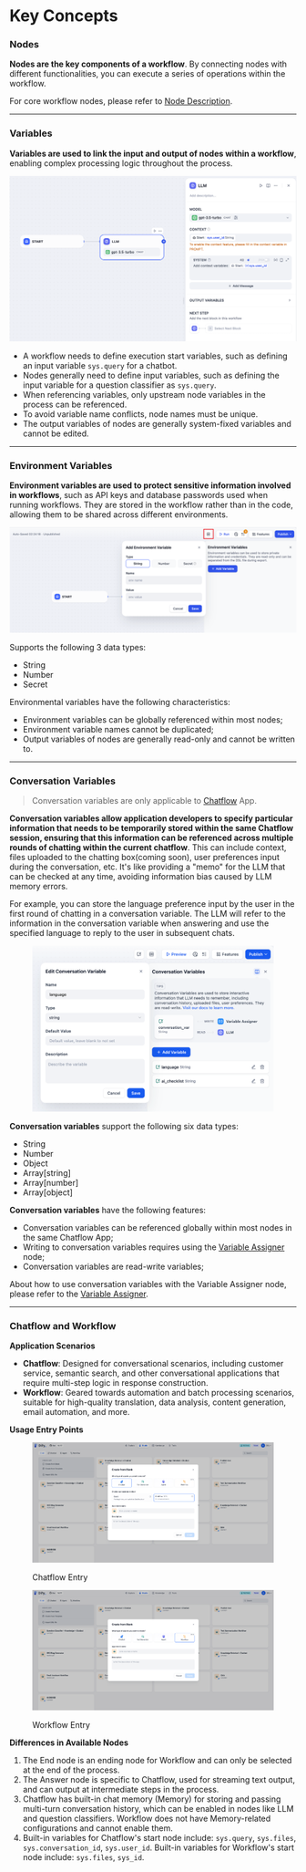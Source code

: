 # Key Concepts

### Nodes

**Nodes are the key components of a workflow**. By connecting nodes with different functionalities, you can execute a series of operations within the workflow.

For core workflow nodes, please refer to [Node Description](node/).

***

### Variables

**Variables are used to link the input and output of nodes within a workflow**, enabling complex processing logic throughout the process.

![](../../../img/en-variables.png)

* A workflow needs to define execution start variables, such as defining an input variable `sys.query` for a chatbot.
* Nodes generally need to define input variables, such as defining the input variable for a question classifier as `sys.query`.
* When referencing variables, only upstream node variables in the process can be referenced.
* To avoid variable name conflicts, node names must be unique.
* The output variables of nodes are generally system-fixed variables and cannot be edited.

***

### Environment Variables

**Environment variables are used to protect sensitive information involved in workflows**, such as API keys and database passwords used when running workflows. They are stored in the workflow rather than in the code, allowing them to be shared across different environments.

![](../../../img/en-env-variable.png)

Supports the following 3 data types:

- String
- Number
- Secret

Environmental variables have the following characteristics:

- Environment variables can be globally referenced within most nodes;
- Environment variable names cannot be duplicated;
- Output variables of nodes are generally read-only and cannot be written to.

***

### Conversation Variables

> Conversation variables are only applicable to [Chatflow](#chatflow-and-workflow) App.

**Conversation variables allow application developers to specify particular information that needs to be temporarily stored within the same Chatflow session, ensuring that this information can be referenced across multiple rounds of chatting within the current chatflow**. This can include context, files uploaded to the chatting box(coming soon), user preferences input during the conversation, etc. It's like providing a "memo" for the LLM that can be checked at any time, avoiding information bias caused by LLM memory errors.

For example, you can store the language preference input by the user in the first round of chatting in a conversation variable. The LLM will refer to the information in the conversation variable when answering and use the specified language to reply to the user in subsequent chats.

<figure><img src="../../../img/conversation-var.png" alt=""><figcaption></figcaption></figure>

**Conversation variables** support the following six data types:

* String
* Number
* Object
* Array[string]
* Array[number]
* Array[object]

**Conversation variables** have the following features:

* Conversation variables can be referenced globally within most nodes in the same Chatflow App;
* Writing to conversation variables requires using the [Variable Assigner](https://docs.dify.ai/guides/workflow/node/variable-assignment) node;
* Conversation variables are read-write variables;

About how to use conversation variables with the Variable Assigner node, please refer to the [Variable Assigner](node/variable-assignment.md).

---

### Chatflow and Workflow

**Application Scenarios**

* **Chatflow**: Designed for conversational scenarios, including customer service, semantic search, and other conversational applications that require multi-step logic in response construction.
* **Workflow**: Geared towards automation and batch processing scenarios, suitable for high-quality translation, data analysis, content generation, email automation, and more.

**Usage Entry Points**

<figure><img src="/en/.gitbook/assets/guides/workflow/key-concepts/output.png" alt=""><figcaption><p>Chatflow Entry</p></figcaption></figure>

<figure><img src="/en/.gitbook/assets/guides/workflow/key-concepts/output (4).png" alt=""><figcaption><p>Workflow Entry</p></figcaption></figure>

**Differences in Available Nodes**

1. The End node is an ending node for Workflow and can only be selected at the end of the process.
2. The Answer node is specific to Chatflow, used for streaming text output, and can output at intermediate steps in the process.
3. Chatflow has built-in chat memory (Memory) for storing and passing multi-turn conversation history, which can be enabled in nodes like LLM and question classifiers. Workflow does not have Memory-related configurations and cannot enable them.
4. Built-in variables for Chatflow's start node include: `sys.query`, `sys.files`, `sys.conversation_id`, `sys.user_id`. Built-in variables for Workflow's start node include: `sys.files`, `sys_id`.